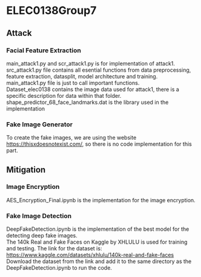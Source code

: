 # ELEC0138Group7
## Attack
### Facial Feature Extraction
main_attack1.py and scr_attack1.py is for implementation of attack1.\
src_attack1.py file contains all esential functions from data preprocessing, feature extraction, datasplit, model architecture and training.\
main_attack1.py file is just to call important functions.\
Dataset_elec0138 contains the image data used for attack1, there is a specific description for data within that folder.\
shape_predictor_68_face_landmarks.dat is the library used in the implementation

### Fake Image Generator
To create the fake images, we are using the website https://thisxdoesnotexist.com/, so there is no code implementation for this part. 

## Mitigation
### Image Encryption
AES_Encryption_Final.ipynb is the implementation for the image encryption.

### Fake Image Detection
DeepFakeDetection.ipynb is the implementation of the best model for the detecting deep fake images.\
The 140k Real and Fake Faces on Kaggle by XHLULU is used for training and testing. The link for the dataset is: https://www.kaggle.com/datasets/xhlulu/140k-real-and-fake-faces \
Download the dataset from the link and add it to the same directory as the DeepFakeDetection.ipynb to run the code.
